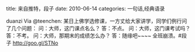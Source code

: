 title: 来自推特，段子
date: 2010-06-14
categories: 一句话,经典语录

duanzi Via @teenchen: 某日上佛学选修课，一方丈给大家讲学，同学们例行问了几个问题： 问：大师，这门课点名么？ 答：不点。 问：大师，这门课考试吗？ 答：不考。 问：大师，那期末的成绩怎么办？ 答：随缘吧~~~~ 全班崩溃。#段子 http://goo.gl/STNo
